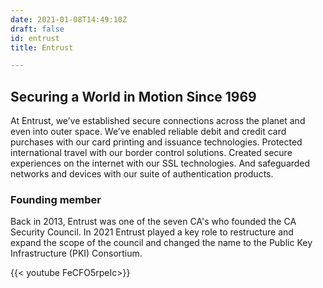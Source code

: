 ```yaml
---
date: 2021-01-08T14:49:10Z
draft: false
id: entrust
title: Entrust

---
```


## Securing a World in Motion Since 1969

At Entrust, we’ve established secure connections across the planet and even into outer space. We’ve enabled reliable debit and credit card purchases with our card printing and issuance technologies. Protected international travel with our border control solutions. Created secure experiences on the internet with our SSL technologies. And safeguarded networks and devices with our suite of authentication products.

### Founding member

Back in 2013, Entrust was one of the seven CA's who founded the CA Security Council. In 2021 Entrust played a key role to restructure and expand the scope of the council and changed the name to the Public Key Infrastructure (PKI) Consortium.

{{< youtube FeCFO5rpeIc>}}